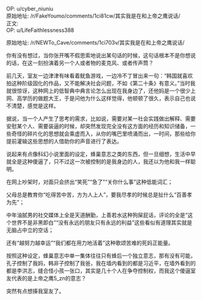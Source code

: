 
OP: u/cyber_niuniu  
原始地址: /r/FakeYoumo/comments/1ci81cw/其实我是在和上帝之鹰说话/  
正文:  
OP: u/LifeFaithlessness388  

 原始地址: /r/NEWTo_Cave/comments/1ci703v/其实我是在和上帝之鹰说话/  

你有没有想过，当你张开嘴不假思索地说出某句话的时候，这句话根本不是你想说的话，在这一刻扮演着另一个人或者物的麦克风、或者传声筒？


前几天，室友一边津津有味看着鱿鱼游戏，一边冷不丁冒出来一句：“韩国就喜欢拍这种阶级固化的作品，又不能解决社会问题，不如《第二十条》有意义。”当时我就很惊讶，这种网上的低智典中典言论怎么出现在我身边了，还他妈是一个很少上网、高学历的做题大王，于是问他为什么这样觉得，他顿顿了很久，表示自己也说不清楚，感觉是这样。


据说，当一个人产生了思考的需求，比如说，需要对某一社会实践做出解释、需要安慰某个人、需要装逼的时候，却突然发现完全没有这方面的经历和知识储备，一些奇怪的碎片化的思想就会乘虚而入，从你的嘴巴里喷涌而出，一时间，那些给你提前灌输这些思想的人借助你的声音进行了表达。


说起来有点像科幻小说里面的设定，蜂巢意志之类的东西，但一旦细想，生活中早就全是这种傻逼了，只不过这一次被控制的是我身边的人，我还以为他和我一样聪明。


在网上吵架时，对面只会挤出“笑死”“急了”“关你什么事”这种低能词汇；


父母总是教育你“吃得苦中苦，方为人上人”，要我尽孝的时候总是扯什么“百善孝为先”；


中年油腻男的社交媒体上全是天道酬勤，上善若水这种狗屎屁话，评论的全是“这个世界不是非黑即白”“没有永远的朋友只有永远的利益”这些看似有道理其实就是无脑占中立的空话；


还有“越努力越幸运”“我们都在用力地活着”这种歌颂苦难的死妈正能量。


按照这种设定，蜂巢意志中单一集体往往只有蜂后一个独立意志，那有没有可能，孔子控制了我妈，韩非子控制了我爸，我在墙内看到的都是习近平，在墙外看到的都是李洪志，缝合怪小孩一张口，其实是几十个人在争夺控制权，而我这个傻逼室友代表的是上帝之鹰5_zn的意志？


突然有点想揍我室友了。
